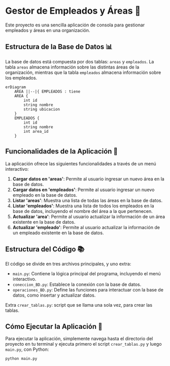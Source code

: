 # Gestor de Empleados y Áreas 🏢

Este proyecto es una sencilla aplicación de consola para gestionar empleados y áreas en una organización.

## Estructura de la Base de Datos 📊

La base de datos está compuesta por dos tablas: `areas` y `empleados`. La tabla `areas` almacena información sobre las distintas áreas de la organización, mientras que la tabla `empleados` almacena información sobre los empleados.


```mermaid
erDiagram
    AREA ||--|{ EMPLEADOS : tiene
    AREA {
        int id
        string nombre
        string ubicacion
    }
    EMPLEADOS {
        int id
        string nombre
        int area_id
    }
```
## Funcionalidades de la Aplicación 💼

La aplicación ofrece las siguientes funcionalidades a través de un menú interactivo:

1. **Cargar datos en 'areas'**: Permite al usuario ingresar un nuevo área en la base de datos.
2. **Cargar datos en 'empleados'**: Permite al usuario ingresar un nuevo empleado en la base de datos.
3. **Listar 'areas'**: Muestra una lista de todas las áreas en la base de datos.
4. **Listar 'empleados'**: Muestra una lista de todos los empleados en la base de datos, incluyendo el nombre del área a la que pertenecen.
5. **Actualizar 'area'**: Permite al usuario actualizar la información de un área existente en la base de datos.
6. **Actualizar 'empleado'**: Permite al usuario actualizar la información de un empleado existente en la base de datos.

## Estructura del Código 📚

El código se divide en tres archivos principales, y uno extra:

- `main.py`: Contiene la lógica principal del programa, incluyendo el menú interactivo.
- `coneccion_BD.py`: Establece la conexión con la base de datos.
- `operaciones_BD.py`: Define las funciones para interactuar con la base de datos, como insertar y actualizar datos.

 Extra `crear_tablas.py`: script que se llama una sola vez, para crear las tablas.

## Cómo Ejecutar la Aplicación 🚀

Para ejecutar la aplicación, simplemente navega hasta el directorio del proyecto en tu terminal y ejecuta primero el script `crear_tablas.py` y luego `main.py`, con Python:

```bash
python main.py
```
